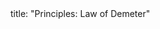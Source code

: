 <frontmatter>
title: "Principles: Law of Demeter"
</frontmatter>

<include src="navbar.md" boilerplate />

<include src="unit-inPage-asFlat.md" boilerplate />